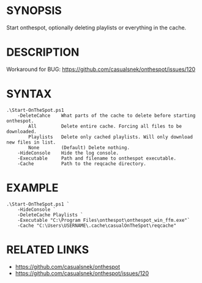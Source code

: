 # SYNOPSIS
Start onthespot, optionally deleting playlists or everything in the cache.

# DESCRIPTION
Workaround for BUG: https://github.com/casualsnek/onthespot/issues/120

# SYNTAX
```
.\Start-OnTheSpot.ps1
    -DeleteCahce    What parts of the cache to delete before starting onthespot.
        All         Delete entire cache. Forcing all files to be downloaded.
        Playlists   Delete only cached playlists. Will only download new files in list.
        None        (Default) Delete nothing.
    -HideConsole    Hide the log console.
    -Executable     Path and filename to onthespot executable.
    -Cache          Path to the reqcache directory.
```

# EXAMPLE
```
.\Start-OnTheSpot.ps1 `
    -HideConsole `
    -DeleteCache Playlists `
    -Executable "C:\Program Files\onthespot\onthespot_win_ffm.exe"`
    -Cache "C:\Users\USERNAME\.cache\casualOnTheSpot\reqcache"
```

# RELATED LINKS
* https://github.com/casualsnek/onthespot
* https://github.com/casualsnek/onthespot/issues/120
